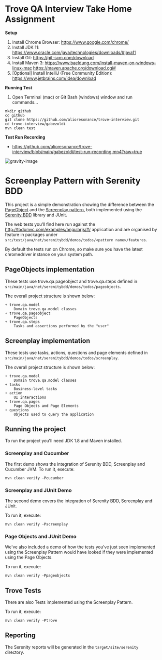 # Trove QA Interview Take Home Assignment

**Setup**
1. Install Chrome Browser: https://www.google.com/chrome/
2. Install JDK 11: https://www.oracle.com/java/technologies/downloads/#java11
3. Install Git: https://git-scm.com/download
4. Install Maven 3: https://www.baeldung.com/install-maven-on-windows-linux-mac   https://maven.apache.org/download.cgi#
5. [Optional] Install IntelliJ (Free Community Edition): https://www.jetbrains.com/idea/download

**Running Test**
1. Open Terminal (mac) or Git Bash (windows) window and run commands...
```
mkdir github
cd github
git clone https://github.com/alioresonance/trove-interview.git
cd trove-interview/gabezoldi
mvn clean test
```

**Test Run Recording**
- https://github.com/alioresonance/trove-interview/blob/main/gabezoldi/test-run-recording.mp4?raw=true



![gravity-image](gcc.jpg)

# Screenplay Pattern with Serenity BDD

This project is a simple demonstration showing the difference between
the [PageObject](http://martinfowler.com/bliki/PageObject.html)
and the [Screenplay pattern](https://dzone.com/articles/page-objects-refactored-solid-steps-to-the-screenp),
both implemented using the [Serenity BDD](http://serenity-bdd.info/#/) library and JUnit.

The web tests you'll find here run against the http://todomvc.com/examples/angularjs/#/ application and are organised
by feature in packages under `src/test/java/net/serenitybdd/demos/todos/<pattern name>/features`.

By default the tests run on Chrome, so make sure you have the latest chromedriver instance on your system path.

## PageObjects implementation

These tests use trove.qa.pageobject and trove.qa.steps defined in `src/main/java/net/serenitybdd/demos/todos/pageobjects`.

The overall project structure is shown below:

````
+ trove.qa.model
    Domain trove.qa.model classes
+ trove.qa.pageobject
    PageObjects
+ trove.qa.steps
    Tasks and assertions performed by the "user"
````

## Screenplay implementation

These tests use tasks, actions, questions and page elements defined in `src/main/java/net/serenitybdd/demos/todos/screenplay`.

The overall project structure is shown below:

````
+ trove.qa.model
    Domain trove.qa.model classes
+ tasks
    Business-level tasks
+ action
    UI interactions
+ trove.qa.pages
    Page Objects and Page Elements
+ questions
    Objects used to query the application
````

## Running the project

To run the project you'll need JDK 1.8 and Maven installed.

### Screenplay and Cucumber

The first demo shows the integration of Serenity BDD, Screenplay and Cucumber JVM.
To run it, execute:

```
mvn clean verify -Pcucumber
```

### Screenplay and JUnit Demo

The second demo covers the integration of Serenity BDD, Screenplay and JUnit.

To run it, execute:

```
mvn clean verify -Pscreenplay
```

### Page Objects and JUnit Demo

We've also included a demo of how the tests you've just seen implemented using the Screenplay Pattern
would have looked if they were implemented using the Page Objects.

To run it, execute:

```
mvn clean verify -Ppageobjects
```

## Trove Tests

There are also Tests implemented using the Screenplay Pattern.

To run it, execute:

```
mvn clean verify -Ptrove
```

## 

## Reporting

The Serenity reports will be generated in the `target/site/serenity` directory.
